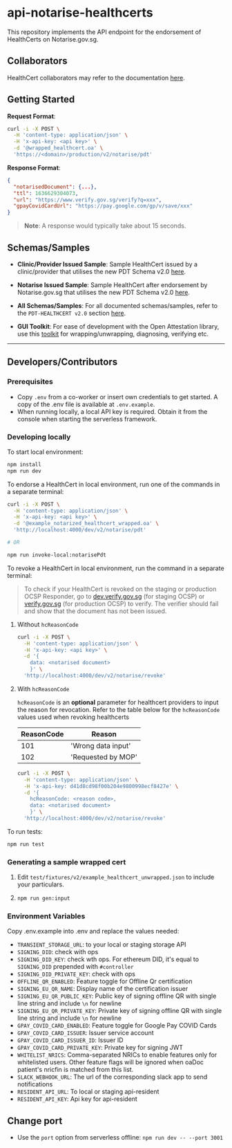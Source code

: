 # api-notarise-healthcerts

This repository implements the API endpoint for the endorsement of HealthCerts on Notarise.gov.sg.

## Collaborators

HealthCert collaborators may refer to the documentation [here](https://github.com/Notarise-gov-sg/api-notarise-healthcerts/wiki).

## Getting Started

**Request Format**:

```sh
curl -i -X POST \
  -H 'content-type: application/json' \
  -H 'x-api-key: <api key>' \
  -d '@wrapped_healthcert.oa' \
  'https://<domain>/production/v2/notarise/pdt'
```

**Response Format**:

```json
{
  "notarisedDocument": {...},
  "ttl": 1636629304073,
  "url": "https://www.verify.gov.sg/verify?q=xxx",
  "gpayCovidCardUrl": "https://pay.google.com/gp/v/save/xxx"
}
```

> **Note**: A response would typically take about 15 seconds.

## Schemas/Samples

- **Clinic/Provider Issued Sample**: Sample HealthCert issued by a clinic/provider that utilises the new PDT Schema v2.0 [here](https://schemata.openattestation.com/sg/gov/moh/pdt-healthcert/2.0/clinic-provider-wrapped.json).

- **Notarise Issued Sample**: Sample HealthCert after endorsement by Notarise.gov.sg that utilises the new PDT Schema v2.0 [here](https://schemata.openattestation.com/sg/gov/moh/pdt-healthcert/2.0/endorsed-wrapped.json).

- **All Schemas/Samples**: For all documented schemas/samples, refer to the `PDT-HEALTHCERT v2.0` section [here](https://schemata.openattestation.com).

- **GUI Toolkit**: For ease of development with the Open Attestation library, use this [toolkit](https://toolkit.openattestation.com) for wrapping/unwrapping, diagnosing, verifying etc.

---

## Developers/Contributors

### Prerequisites

- Copy `.env` from a co-worker or insert own credentials to get started. A copy of the .env file is available at `.env.example`.
- When running locally, a local API key is required. Obtain it from the console when starting the serverless framework.

### Developing locally

To start local environment:

```sh
npm install
npm run dev
```

To endorse a HealthCert in local environment, run one of the commands in a separate terminal:

```sh
curl -i -X POST \
  -H 'content-type: application/json' \
  -H 'x-api-key: <api key>' \
  -d '@example_notarized_healthcert_wrapped.oa' \
  'http://localhost:4000/dev/v2/notarise/pdt'

# OR

npm run invoke-local:notarisePdt
```

To revoke a HealthCert in local environment, run the command in a separate terminal:

> To check if your HealthCert is revoked on the staging or production OCSP Responder, go to [dev.verify.gov.sg](dev.verify.gov.sg) (for staging OCSP) or [verify.gov.sg](verify.gov.sg) (for production OCSP) to verify. The verifier should fail and show that the document has not been issued.

1. Without `hcReasonCode`

   ```sh
   curl -i -X POST \
     -H 'content-type: application/json' \
     -H 'x-api-key: <api key>' \
     -d '{
       data: <notarised document>
       }' \
     'http://localhost:4000/dev/v2/notarise/revoke'
   ```

2. With `hcReasonCode`

   `hcReasonCode` is an <b>optional</b> parameter for healthcert providers to input the reason for revocation. Refer to the table below for the `hcReasonCode` values used when revoking healthcerts

   | ReasonCode | Reason             |
   | ---------- | ------------------ |
   | 101        | 'Wrong data input' |
   | 102        | 'Requested by MOP' |

   ```sh
   curl -i -X POST \
     -H 'content-type: application/json' \
     -H 'x-api-key: d41d8cd98f00b204e9800998ecf8427e' \
     -d '{
       hcReasonCode: <reason code>,
       data: <notarised document>
       }' \
     'http://localhost:4000/dev/v2/notarise/revoke'
   ```

To run tests:

```sh
npm run test
```

### Generating a sample wrapped cert

1. Edit `test/fixtures/v2/example_healthcert_unwrapped.json` to include your particulars.

2. ```sh
   npm run gen:input
   ```

### Environment Variables

Copy .env.example into .env and replace the values needed:

- `TRANSIENT_STORAGE_URL`: to your local or staging storage API
- `SIGNING_DID`: check with ops
- `SIGNING_DID_KEY`: check wth ops. For ethereum DID, it's equal to `SIGNING_DID` prepended with `#controller`
- `SIGNING_DID_PRIVATE_KEY`: check with ops
- `OFFLINE_QR_ENABLED`: Feature toggle for Offline Qr certification
- `SIGNING_EU_QR_NAME`: Display name of the certification issuer
- `SIGNING_EU_QR_PUBLIC_KEY`: Public key of signing offline QR with single line string and include `\n` for newline
- `SIGNING_EU_QR_PRIVATE_KEY`: Private key of signing offline QR with single line string and include `\n` for newline
- `GPAY_COVID_CARD_ENABLED`: Feature toggle for Google Pay COVID Cards
- `GPAY_COVID_CARD_ISSUER`: Issuer service account
- `GPAY_COVID_CARD_ISSUER_ID`: Issuer ID
- `GPAY_COVID_CARD_PRIVATE_KEY`: Private key for signing JWT
- `WHITELIST_NRICS`: Comma-separated NRICs to enable features only for whitelisted users. Other feature flags will be ignored when oaDoc patient's nricfin is matched from this list.
- `SLACK_WEBHOOK_URL`: The url of the corresponding slack app to send notifications
- `RESIDENT_API_URL`: To local or staging api-resident
- `RESIDENT_API_KEY`: Api key for api-resident

## Change port

- Use the `port` option from serverless offline: `npm run dev -- --port 3001`

